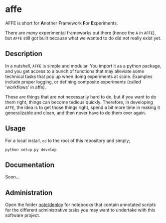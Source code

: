 # affe

AFFE is short for 
**A**nother 
**F**ramework 
**F**or 
**E**xperiments.

There are _many_ experimental frameworks out there (hence the `A` in `AFFE`), but `AFFE` still got built because what we wanted to do did not really exist yet.

## Description

In a nutshell, `AFFE` is simple and modular. You import it as a python package, and you get access to a bunch of functions that may alleviate some technical tasks that pop up when doing experiments at scale.
Examples include proper logging, or defining composite experiments (called 'workflows' in affe). 

These are things that are not necessarily hard to do, but if you want to do them right, things can become tedious quickly. Therefore, in developing `AFFE`, the idea is to get those things right, spend a bit more time in making it generalizable and clean, and then never have to do them ever again.

## Usage

For a local install, `cd` to the root of this repository and simply; 

```
python setup.py develop
```

## Documentation

Soon...

## Administration

Open the folder [note/deploy](./note/deploy) for notebooks that contain annotated scripts for the different administrative tasks you may want to undertake with this software project.
